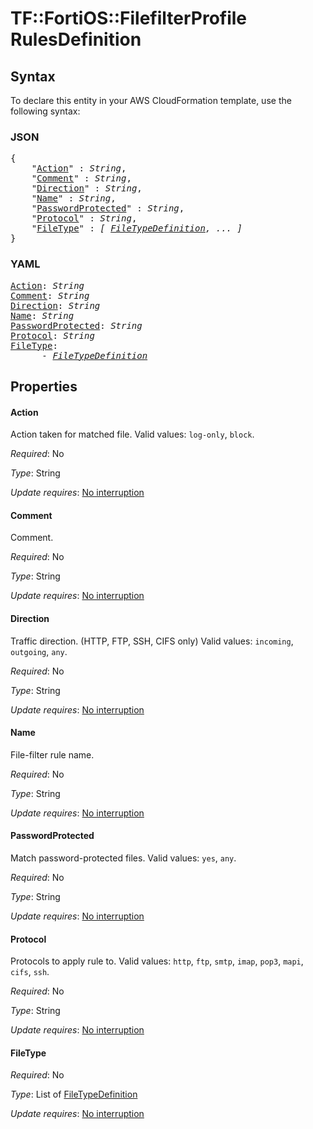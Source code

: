 # TF::FortiOS::FilefilterProfile RulesDefinition

## Syntax

To declare this entity in your AWS CloudFormation template, use the following syntax:

### JSON

<pre>
{
    "<a href="#action" title="Action">Action</a>" : <i>String</i>,
    "<a href="#comment" title="Comment">Comment</a>" : <i>String</i>,
    "<a href="#direction" title="Direction">Direction</a>" : <i>String</i>,
    "<a href="#name" title="Name">Name</a>" : <i>String</i>,
    "<a href="#passwordprotected" title="PasswordProtected">PasswordProtected</a>" : <i>String</i>,
    "<a href="#protocol" title="Protocol">Protocol</a>" : <i>String</i>,
    "<a href="#filetype" title="FileType">FileType</a>" : <i>[ <a href="filetypedefinition.md">FileTypeDefinition</a>, ... ]</i>
}
</pre>

### YAML

<pre>
<a href="#action" title="Action">Action</a>: <i>String</i>
<a href="#comment" title="Comment">Comment</a>: <i>String</i>
<a href="#direction" title="Direction">Direction</a>: <i>String</i>
<a href="#name" title="Name">Name</a>: <i>String</i>
<a href="#passwordprotected" title="PasswordProtected">PasswordProtected</a>: <i>String</i>
<a href="#protocol" title="Protocol">Protocol</a>: <i>String</i>
<a href="#filetype" title="FileType">FileType</a>: <i>
      - <a href="filetypedefinition.md">FileTypeDefinition</a></i>
</pre>

## Properties

#### Action

Action taken for matched file. Valid values: `log-only`, `block`.

_Required_: No

_Type_: String

_Update requires_: [No interruption](https://docs.aws.amazon.com/AWSCloudFormation/latest/UserGuide/using-cfn-updating-stacks-update-behaviors.html#update-no-interrupt)

#### Comment

Comment.

_Required_: No

_Type_: String

_Update requires_: [No interruption](https://docs.aws.amazon.com/AWSCloudFormation/latest/UserGuide/using-cfn-updating-stacks-update-behaviors.html#update-no-interrupt)

#### Direction

Traffic direction. (HTTP, FTP, SSH, CIFS only) Valid values: `incoming`, `outgoing`, `any`.

_Required_: No

_Type_: String

_Update requires_: [No interruption](https://docs.aws.amazon.com/AWSCloudFormation/latest/UserGuide/using-cfn-updating-stacks-update-behaviors.html#update-no-interrupt)

#### Name

File-filter rule name.

_Required_: No

_Type_: String

_Update requires_: [No interruption](https://docs.aws.amazon.com/AWSCloudFormation/latest/UserGuide/using-cfn-updating-stacks-update-behaviors.html#update-no-interrupt)

#### PasswordProtected

Match password-protected files. Valid values: `yes`, `any`.

_Required_: No

_Type_: String

_Update requires_: [No interruption](https://docs.aws.amazon.com/AWSCloudFormation/latest/UserGuide/using-cfn-updating-stacks-update-behaviors.html#update-no-interrupt)

#### Protocol

Protocols to apply rule to. Valid values: `http`, `ftp`, `smtp`, `imap`, `pop3`, `mapi`, `cifs`, `ssh`.

_Required_: No

_Type_: String

_Update requires_: [No interruption](https://docs.aws.amazon.com/AWSCloudFormation/latest/UserGuide/using-cfn-updating-stacks-update-behaviors.html#update-no-interrupt)

#### FileType

_Required_: No

_Type_: List of <a href="filetypedefinition.md">FileTypeDefinition</a>

_Update requires_: [No interruption](https://docs.aws.amazon.com/AWSCloudFormation/latest/UserGuide/using-cfn-updating-stacks-update-behaviors.html#update-no-interrupt)

